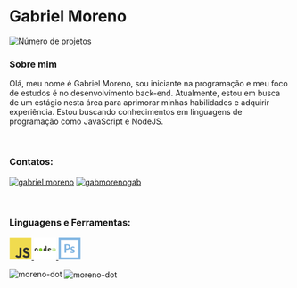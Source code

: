 # Gabriel Moreno

![Número de projetos](https://img.shields.io/badge/Projetos-6-blue?logo=github) 
### Sobre mim

Olá, meu nome é Gabriel Moreno, sou iniciante na programação e meu foco de estudos é no desenvolvimento back-end. Atualmente, estou em busca de um estágio nesta área para aprimorar minhas habilidades e adquirir experiência. Estou buscando conhecimentos em linguagens de programação como JavaScript e NodeJS.

<br>
<h3 align="left">Contatos:</h3>
<p align="left">
<a href="https://www.linkedin.com/in/jos%C3%A9-gabriel-moreno-martins-0156a520b/" target="blank"><img align="center" src="https://raw.githubusercontent.com/rahuldkjain/github-profile-readme-generator/master/src/images/icons/Social/linked-in-alt.svg" alt="gabriel moreno" height="30" width="40" /></a>
<a href="https://instagram.com/gabmorenogab" target="blank"><img align="center" src="https://raw.githubusercontent.com/rahuldkjain/github-profile-readme-generator/master/src/images/icons/Social/instagram.svg" alt="gabmorenogab" height="30" width="40" /></a>
</p>

<br>
<h3 align="left">Linguagens e Ferramentas:</h3> </a> <a href="https://developer.mozilla.org/en-US/docs/Web/JavaScript" target="_blank" rel="noreferrer"> <img src="https://raw.githubusercontent.com/devicons/devicon/master/icons/javascript/javascript-original.svg" alt="javascript" width="40" height="40"/> </a> <a href="https://nodejs.org" target="_blank" rel="noreferrer"> <img src="https://raw.githubusercontent.com/devicons/devicon/master/icons/nodejs/nodejs-original-wordmark.svg" alt="nodejs" width="40" height="40"/> </a> <a href="https://www.photoshop.com/en" target="_blank" rel="noreferrer"> <img src="https://raw.githubusercontent.com/devicons/devicon/master/icons/photoshop/photoshop-line.svg" alt="photoshop" width="40" height="40"/> </a> </p>

<p><img align="left" src="https://github-readme-stats.vercel.app/api/top-langs?username=moreno-dot&show_icons=true&locale=en&layout=compact" alt="moreno-dot" /></p>

<p>&nbsp;<img align="center" src="https://github-readme-stats.vercel.app/api?username=moreno-dot&show_icons=true&locale=en" alt="moreno-dot" /></p>



